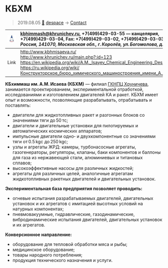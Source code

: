 # КБХМ
> 2019.08.05 [🚀](../index/index.md) [despace](index.md) → [Contact](contact.md)

|[![](f/contact/k/kbhm_logo1_thumb.jpg)](f/contact/k/kbhm_logo1.png)|<kbhimmash@khrunichev.ru>, +7(499)429-03-55 — канцелярия, +7(499)429-03-04, Fax: +7(499)429-03-02,  +7(499)429-03-03;<br> *Россия, 141070, Московская обл., г. Королёв, ул. Богомолова, д. 12*|
|:--|:--|
|Link|<http://www.kbhmisaeva.ru/><br> <http://www.khrunichev.ru/main.php?:id=123><br> <https://en.wikipedia.org/wiki/A.M._Isayev_Chemical_Engineering_Design_Bureau><br> <https://ru.wikipedia.org/wiki/Конструкторское_бюро_химического_машиностроения_имени_А._М._Исаева>|

**КБхиммаш им. А.М. Исаева (КБХМ)** — филиал [ГКНПЦ Хруничева](zz_khrunichev.md), занимается проектированием, экспериментальной отработкой, исследованиями и изготовлением двигателей КА и ракет. КБХМ имеет опыт и возможности, позволяющие разрабатывать, отрабатывать и поставлять:

   - двигатели для жидкотопливных ракет и разгонных блоков со значениями тяги до 50 тс;
   - двигатели и двигательные установки для пилотируемых и автоматических космических аппаратов;
   - импульсные двигатели одно‑ и двухкомпонентные со значениями тяги от 0.5 kgс до 250 kgс;
   - узлы и агрегаты ЖРД: камеры, турбонасосные агрегаты, газогенераторы, регуляторы, клапаны, баки компонентов и баллоны для газа из нержавеющей стали, алюминиевых и титановых сплавов;
   - высокоэффективные насосы для различных жидкостей;
   - агрегаты для различных целей, аналогичные агрегатам жидкотопливных ракетных двигателей и двигательных установок.

**Экспериментальная база предприятия позволяет проводить:**

   - огневые испытания разрабатываемых двигателей, двигательных установок и их агрегатов с имитацией высотных условий на натурных компонентах;
   - пневмовакуумные, гидравлические, газодинамические, вибродинамические испытания двигателей, двигательных установок и их агрегатов.

**Конверсионное направление:**

   - оборудование для тепловой обработки мяса и рыбы;
   - медицинское оборудование;
   - товары народного потребления;
   - продукция технического назначения и услуги.

<p style="page-break-after:always"> </p>
